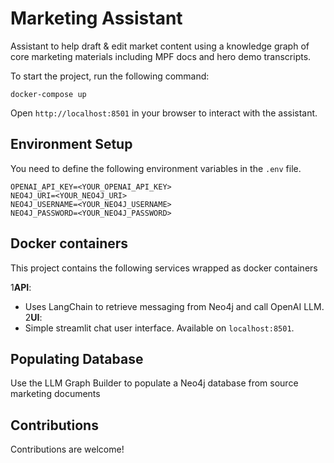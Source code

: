# Marketing Assistant
Assistant to help draft & edit market content using a knowledge graph of core marketing materials including MPF docs and hero demo transcripts. 


To start the project, run the following command:

```
docker-compose up
```

Open `http://localhost:8501` in your browser to interact with the assistant.

## Environment Setup

You need to define the following environment variables in the `.env` file.

```
OPENAI_API_KEY=<YOUR_OPENAI_API_KEY>
NEO4J_URI=<YOUR_NEO4J_URI>
NEO4J_USERNAME=<YOUR_NEO4J_USERNAME>
NEO4J_PASSWORD=<YOUR_NEO4J_PASSWORD>
```

## Docker containers

This project contains the following services wrapped as docker containers

1**API**:
   - Uses LangChain to retrieve messaging from Neo4j and call OpenAI LLM.
2**UI**:
   - Simple streamlit chat user interface. Available on `localhost:8501`.

## Populating Database

Use the LLM Graph Builder to populate a Neo4j database from source marketing documents

## Contributions

Contributions are welcome!